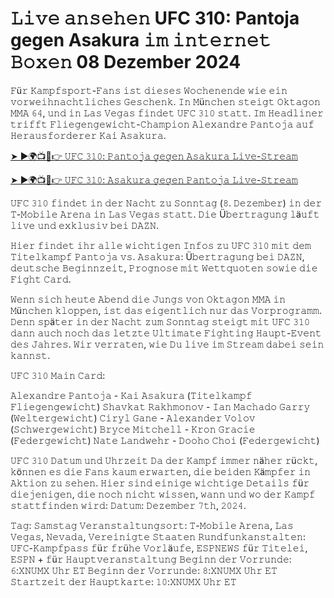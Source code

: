 <h1>𝙻𝚒𝚟𝚎 𝚊𝚗𝚜𝚎𝚑𝚎𝚗 UFC 310: Pantoja gegen Asakura 𝚒𝚖 𝚒𝚗𝚝𝚎𝚛𝚗𝚎𝚝 𝙱𝚘𝚡𝚎𝚗 08 Dezember 2024</h1>

𝙵ü𝚛 𝙺𝚊𝚖𝚙𝚏𝚜𝚙𝚘𝚛𝚝-𝙵𝚊𝚗𝚜 𝚒𝚜𝚝 𝚍𝚒𝚎𝚜𝚎𝚜 𝚆𝚘𝚌𝚑𝚎𝚗𝚎𝚗𝚍𝚎 𝚠𝚒𝚎 𝚎𝚒𝚗 𝚟𝚘𝚛𝚠𝚎𝚒𝚑𝚗𝚊𝚌𝚑𝚝𝚕𝚒𝚌𝚑𝚎𝚜 𝙶𝚎𝚜𝚌𝚑𝚎𝚗𝚔. 𝙸𝚗 𝙼ü𝚗𝚌𝚑𝚎𝚗 𝚜𝚝𝚎𝚒𝚐𝚝 𝙾𝚔𝚝𝚊𝚐𝚘𝚗 𝙼𝙼𝙰 𝟼𝟺, 𝚞𝚗𝚍 𝚒𝚗 𝙻𝚊𝚜 𝚅𝚎𝚐𝚊𝚜 𝚏𝚒𝚗𝚍𝚎𝚝 𝚄𝙵𝙲 𝟹𝟷𝟶 𝚜𝚝𝚊𝚝𝚝. 𝙸𝚖 𝙷𝚎𝚊𝚍𝚕𝚒𝚗𝚎𝚛 𝚝𝚛𝚒𝚏𝚏𝚝 𝙵𝚕𝚒𝚎𝚐𝚎𝚗𝚐𝚎𝚠𝚒𝚌𝚑𝚝-𝙲𝚑𝚊𝚖𝚙𝚒𝚘𝚗 𝙰𝚕𝚎𝚡𝚊𝚗𝚍𝚛𝚎 𝙿𝚊𝚗𝚝𝚘𝚓𝚊 𝚊𝚞𝚏 𝙷𝚎𝚛𝚊𝚞𝚜𝚏𝚘𝚛𝚍𝚎𝚛𝚎𝚛 𝙺𝚊𝚒 𝙰𝚜𝚊𝚔𝚞𝚛𝚊.

[➤ ►🌍📺📱👉 𝚄𝙵𝙲 𝟹𝟷𝟶: 𝙿𝚊𝚗𝚝𝚘𝚓𝚊 𝚐𝚎𝚐𝚎𝚗 𝙰𝚜𝚊𝚔𝚞𝚛𝚊 𝙻𝚒𝚟𝚎-𝚂𝚝𝚛𝚎𝚊𝚖](https://t.co/GDkOIYWZu8)

[➤ ►🌍📺📱👉 𝚄𝙵𝙲 𝟹𝟷𝟶: 𝙰𝚜𝚊𝚔𝚞𝚛𝚊 𝚐𝚎𝚐𝚎𝚗 𝙿𝚊𝚗𝚝𝚘𝚓𝚊 𝙻𝚒𝚟𝚎-𝚂𝚝𝚛𝚎𝚊𝚖](https://t.co/GDkOIYWZu8)

𝚄𝙵𝙲 𝟹𝟷𝟶 𝚏𝚒𝚗𝚍𝚎𝚝 𝚒𝚗 𝚍𝚎𝚛 𝙽𝚊𝚌𝚑𝚝 𝚣𝚞 𝚂𝚘𝚗𝚗𝚝𝚊𝚐 (𝟾. 𝙳𝚎𝚣𝚎𝚖𝚋𝚎𝚛) 𝚒𝚗 𝚍𝚎𝚛 𝚃-𝙼𝚘𝚋𝚒𝚕𝚎 𝙰𝚛𝚎𝚗𝚊 𝚒𝚗 𝙻𝚊𝚜 𝚅𝚎𝚐𝚊𝚜 𝚜𝚝𝚊𝚝𝚝. 𝙳𝚒𝚎 Ü𝚋𝚎𝚛𝚝𝚛𝚊𝚐𝚞𝚗𝚐 𝚕ä𝚞𝚏𝚝 𝚕𝚒𝚟𝚎 𝚞𝚗𝚍 𝚎𝚡𝚔𝚕𝚞𝚜𝚒𝚟 𝚋𝚎𝚒 𝙳𝙰𝚉𝙽.

𝙷𝚒𝚎𝚛 𝚏𝚒𝚗𝚍𝚎𝚝 𝚒𝚑𝚛 𝚊𝚕𝚕𝚎 𝚠𝚒𝚌𝚑𝚝𝚒𝚐𝚎𝚗 𝙸𝚗𝚏𝚘𝚜 𝚣𝚞 𝚄𝙵𝙲 𝟹𝟷𝟶 𝚖𝚒𝚝 𝚍𝚎𝚖 𝚃𝚒𝚝𝚎𝚕𝚔𝚊𝚖𝚙𝚏 𝙿𝚊𝚗𝚝𝚘𝚓𝚊 𝚟𝚜. 𝙰𝚜𝚊𝚔𝚞𝚛𝚊: Ü𝚋𝚎𝚛𝚝𝚛𝚊𝚐𝚞𝚗𝚐 𝚋𝚎𝚒 𝙳𝙰𝚉𝙽, 𝚍𝚎𝚞𝚝𝚜𝚌𝚑𝚎 𝙱𝚎𝚐𝚒𝚗𝚗𝚣𝚎𝚒𝚝, 𝙿𝚛𝚘𝚐𝚗𝚘𝚜𝚎 𝚖𝚒𝚝 𝚆𝚎𝚝𝚝𝚚𝚞𝚘𝚝𝚎𝚗 𝚜𝚘𝚠𝚒𝚎 𝚍𝚒𝚎 𝙵𝚒𝚐𝚑𝚝 𝙲𝚊𝚛𝚍.

𝚆𝚎𝚗𝚗 𝚜𝚒𝚌𝚑 𝚑𝚎𝚞𝚝𝚎 𝙰𝚋𝚎𝚗𝚍 𝚍𝚒𝚎 𝙹𝚞𝚗𝚐𝚜 𝚟𝚘𝚗 𝙾𝚔𝚝𝚊𝚐𝚘𝚗 𝙼𝙼𝙰 𝚒𝚗 𝙼ü𝚗𝚌𝚑𝚎𝚗 𝚔𝚕𝚘𝚙𝚙𝚎𝚗, 𝚒𝚜𝚝 𝚍𝚊𝚜 𝚎𝚒𝚐𝚎𝚗𝚝𝚕𝚒𝚌𝚑 𝚗𝚞𝚛 𝚍𝚊𝚜 𝚅𝚘𝚛𝚙𝚛𝚘𝚐𝚛𝚊𝚖𝚖. 𝙳𝚎𝚗𝚗 𝚜𝚙ä𝚝𝚎𝚛 𝚒𝚗 𝚍𝚎𝚛 𝙽𝚊𝚌𝚑𝚝 𝚣𝚞𝚖 𝚂𝚘𝚗𝚗𝚝𝚊𝚐 𝚜𝚝𝚎𝚒𝚐𝚝 𝚖𝚒𝚝 𝚄𝙵𝙲 𝟹𝟷𝟶 𝚍𝚊𝚗𝚗 𝚊𝚞𝚌𝚑 𝚗𝚘𝚌𝚑 𝚍𝚊𝚜 𝚕𝚎𝚝𝚣𝚝𝚎 𝚄𝚕𝚝𝚒𝚖𝚊𝚝𝚎 𝙵𝚒𝚐𝚑𝚝𝚒𝚗𝚐 𝙷𝚊𝚞𝚙𝚝-𝙴𝚟𝚎𝚗𝚝 𝚍𝚎𝚜 𝙹𝚊𝚑𝚛𝚎𝚜. 𝚆𝚒𝚛 𝚟𝚎𝚛𝚛𝚊𝚝𝚎𝚗, 𝚠𝚒𝚎 𝙳𝚞 𝚕𝚒𝚟𝚎 𝚒𝚖 𝚂𝚝𝚛𝚎𝚊𝚖 𝚍𝚊𝚋𝚎𝚒 𝚜𝚎𝚒𝚗 𝚔𝚊𝚗𝚗𝚜𝚝.

𝚄𝙵𝙲 𝟹𝟷𝟶 𝙼𝚊𝚒𝚗 𝙲𝚊𝚛𝚍:

𝙰𝚕𝚎𝚡𝚊𝚗𝚍𝚛𝚎 𝙿𝚊𝚗𝚝𝚘𝚓𝚊 - 𝙺𝚊𝚒 𝙰𝚜𝚊𝚔𝚞𝚛𝚊 (𝚃𝚒𝚝𝚎𝚕𝚔𝚊𝚖𝚙𝚏 𝙵𝚕𝚒𝚎𝚐𝚎𝚗𝚐𝚎𝚠𝚒𝚌𝚑𝚝)
𝚂𝚑𝚊𝚟𝚔𝚊𝚝 𝚁𝚊𝚔𝚑𝚖𝚘𝚗𝚘𝚟 - 𝙸𝚊𝚗 𝙼𝚊𝚌𝚑𝚊𝚍𝚘 𝙶𝚊𝚛𝚛𝚢 (𝚆𝚎𝚕𝚝𝚎𝚛𝚐𝚎𝚠𝚒𝚌𝚑𝚝)
𝙲𝚒𝚛𝚢𝚕 𝙶𝚊𝚗𝚎 - 𝙰𝚕𝚎𝚡𝚊𝚗𝚍𝚎𝚛 𝚅𝚘𝚕𝚘𝚟 (𝚂𝚌𝚑𝚠𝚎𝚛𝚐𝚎𝚠𝚒𝚌𝚑𝚝)
𝙱𝚛𝚢𝚌𝚎 𝙼𝚒𝚝𝚌𝚑𝚎𝚕𝚕 - 𝙺𝚛𝚘𝚗 𝙶𝚛𝚊𝚌𝚒𝚎 (𝙵𝚎𝚍𝚎𝚛𝚐𝚎𝚠𝚒𝚌𝚑𝚝)
𝙽𝚊𝚝𝚎 𝙻𝚊𝚗𝚍𝚠𝚎𝚑𝚛 - 𝙳𝚘𝚘𝚑𝚘 𝙲𝚑𝚘𝚒 (𝙵𝚎𝚍𝚎𝚛𝚐𝚎𝚠𝚒𝚌𝚑𝚝)

𝚄𝙵𝙲 𝟹𝟷𝟶 𝙳𝚊𝚝𝚞𝚖 𝚞𝚗𝚍 𝚄𝚑𝚛𝚣𝚎𝚒𝚝
𝙳𝚊 𝚍𝚎𝚛 𝙺𝚊𝚖𝚙𝚏 𝚒𝚖𝚖𝚎𝚛 𝚗ä𝚑𝚎𝚛 𝚛ü𝚌𝚔𝚝, 𝚔ö𝚗𝚗𝚎𝚗 𝚎𝚜 𝚍𝚒𝚎 𝙵𝚊𝚗𝚜 𝚔𝚊𝚞𝚖 𝚎𝚛𝚠𝚊𝚛𝚝𝚎𝚗, 𝚍𝚒𝚎 𝚋𝚎𝚒𝚍𝚎𝚗 𝙺ä𝚖𝚙𝚏𝚎𝚛 𝚒𝚗 𝙰𝚔𝚝𝚒𝚘𝚗 𝚣𝚞 𝚜𝚎𝚑𝚎𝚗. 𝙷𝚒𝚎𝚛 𝚜𝚒𝚗𝚍 𝚎𝚒𝚗𝚒𝚐𝚎 𝚠𝚒𝚌𝚑𝚝𝚒𝚐𝚎 𝙳𝚎𝚝𝚊𝚒𝚕𝚜 𝚏ü𝚛 𝚍𝚒𝚎𝚓𝚎𝚗𝚒𝚐𝚎𝚗, 𝚍𝚒𝚎 𝚗𝚘𝚌𝚑 𝚗𝚒𝚌𝚑𝚝 𝚠𝚒𝚜𝚜𝚎𝚗, 𝚠𝚊𝚗𝚗 𝚞𝚗𝚍 𝚠𝚘 𝚍𝚎𝚛 𝙺𝚊𝚖𝚙𝚏 𝚜𝚝𝚊𝚝𝚝𝚏𝚒𝚗𝚍𝚎𝚗 𝚠𝚒𝚛𝚍:
𝙳𝚊𝚝𝚞𝚖: 𝙳𝚎𝚣𝚎𝚖𝚋𝚎𝚛 𝟽𝚝𝚑, 𝟸𝟶𝟸𝟺.

𝚃𝚊𝚐: 𝚂𝚊𝚖𝚜𝚝𝚊𝚐
𝚅𝚎𝚛𝚊𝚗𝚜𝚝𝚊𝚕𝚝𝚞𝚗𝚐𝚜𝚘𝚛𝚝: 𝚃-𝙼𝚘𝚋𝚒𝚕𝚎 𝙰𝚛𝚎𝚗𝚊, 𝙻𝚊𝚜 𝚅𝚎𝚐𝚊𝚜, 𝙽𝚎𝚟𝚊𝚍𝚊, 𝚅𝚎𝚛𝚎𝚒𝚗𝚒𝚐𝚝𝚎 𝚂𝚝𝚊𝚊𝚝𝚎𝚗
𝚁𝚞𝚗𝚍𝚏𝚞𝚗𝚔𝚊𝚗𝚜𝚝𝚊𝚕𝚝𝚎𝚗: 𝚄𝙵𝙲-𝙺𝚊𝚖𝚙𝚏𝚙𝚊𝚜𝚜 𝚏ü𝚛 𝚏𝚛ü𝚑𝚎 𝚅𝚘𝚛𝚕ä𝚞𝚏𝚎, 𝙴𝚂𝙿𝙽𝙴𝚆𝚂 𝚏ü𝚛 𝚃𝚒𝚝𝚎𝚕𝚎𝚒, 𝙴𝚂𝙿𝙽 + 𝚏ü𝚛 𝙷𝚊𝚞𝚙𝚝𝚟𝚎𝚛𝚊𝚗𝚜𝚝𝚊𝚕𝚝𝚞𝚗𝚐
𝙱𝚎𝚐𝚒𝚗𝚗 𝚍𝚎𝚛 𝚅𝚘𝚛𝚛𝚞𝚗𝚍𝚎: 𝟼:𝚇𝙽𝚄𝙼𝚇 𝚄𝚑𝚛 𝙴𝚃
𝙱𝚎𝚐𝚒𝚗𝚗 𝚍𝚎𝚛 𝚅𝚘𝚛𝚛𝚞𝚗𝚍𝚎: 𝟾:𝚇𝙽𝚄𝙼𝚇 𝚄𝚑𝚛 𝙴𝚃
𝚂𝚝𝚊𝚛𝚝𝚣𝚎𝚒𝚝 𝚍𝚎𝚛 𝙷𝚊𝚞𝚙𝚝𝚔𝚊𝚛𝚝𝚎: 𝟷𝟶:𝚇𝙽𝚄𝙼𝚇 𝚄𝚑𝚛 𝙴𝚃
